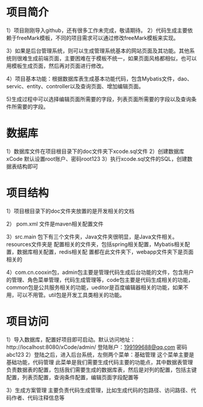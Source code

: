 # 项目简介
 1）项目刚刚导入github，还有很多工作未完成，敬请期待。
 2）代码生成主要依赖于freeMark模板，不同的项目需求可以通过修改freeMark模板来实现。
 
 3）如果是后台管理系统，则可以生成管理系统基本的网站页面及其功能。其他系统则很难生成前端页面，主要困难在于模板不统一，如果页面风格都相似，也可以用模板生成页面，然后再对页面进行修改。

 4）项目基本功能：根据数据库表生成基本功能代码，包含Mybatis文件，dao、servic、entity、controller以及查询页面、增加编辑页面。

 5)生成过程中可以选择编辑页面所需要的字段，列表页面所需要的字段以及查询条件所需要的字段。
 # 数据库
 1）数据库文件在项目根目录下的doc文件夹下xcode.sql文件
 2）创建数据库xCode 默认设置root账户、密码root123
 3）执行xcode.sql文件的SQL，创建数据表结构即可
 # 项目结构
  1）项目根目录下的doc文件夹放置的是开发相关的文档
  
  2） pom.xml 文件是maven相关配置文件
  
  3）src.main 包下有三个文件夹，Java文件夹很明显，是Java文件相关。   resources文件夹是  配置相关的文件夹，包括spring相关配置，Mybatis相关配置，数据库相关配置，redis相关配     置都在此文件夹下，webapp文件夹下是页面相关的
  
  4）com.cn.cooxin包，admin包主要是管理代码生成后台功能的文件，包含用户的管理、角色菜单管理，代码生成管理等，code包主要是代码生成相关的功能，common包是公共服务相关的功能，ueditor是百度编辑器相关的功能，如果不用，可以不用管。util包是开发工具类相关的功能。
  
  # 项目访问
  1）导入数据库，配置好项目即可启动。默认访问地址：http://localhost:8080/xCode/admin/ 登陆账户：199199688@qq.com 密码 abc123
  2）登陆之后，进入后台系统，左侧两个菜单：基础管理 这个菜单主要是基础功能，代码管理 此菜单是我们需要生成代码主要的功能点，其中数据表管理负责数据表的配置，包括我们需要生成的数据库表，然后是对列的配置，包括主键配置，列表页配置，查询条件配置，编辑页面字段配置等
  
  3）生成方案管理 主要负责代码生成管理，比如生成代码的包路径、访问路径、代码作者、代码注释信息等